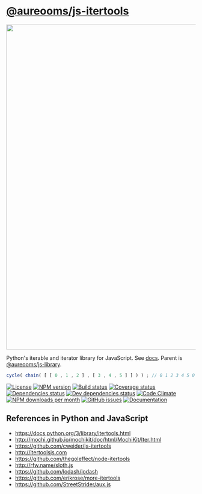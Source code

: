 # [@aureooms/js-itertools](https://aureooms.github.io/js-itertools)

<img src="http://www.explainxkcd.com//wiki/images/f/fd/python.png" width="864">

Python's iterable and iterator library for JavaScript.
See [docs](https://aureooms.github.io/js-itertools).
Parent is [@aureooms/js-library](https://github.com/aureooms/js-library).

```js
cycle( chain( [ [ 0 , 1 , 2 ] , [ 3 , 4 , 5 ] ] ) ) ; // 0 1 2 3 4 5 0 1 ...
```

[![License](https://img.shields.io/github/license/aureooms/js-itertools.svg?style=flat)](https://raw.githubusercontent.com/aureooms/js-itertools/master/LICENSE)
[![NPM version](https://img.shields.io/npm/v/@aureooms/js-itertools.svg?style=flat)](https://www.npmjs.org/package/@aureooms/js-itertools)
[![Build status](https://img.shields.io/travis/aureooms/js-itertools.svg?style=flat)](https://travis-ci.org/aureooms/js-itertools)
[![Coverage status](https://img.shields.io/coveralls/aureooms/js-itertools.svg?style=flat)](https://coveralls.io/r/aureooms/js-itertools)
[![Dependencies status](https://img.shields.io/david/aureooms/js-itertools.svg?style=flat)](https://david-dm.org/aureooms/js-itertools#info=dependencies)
[![Dev dependencies status](https://img.shields.io/david/dev/aureooms/js-itertools.svg?style=flat)](https://david-dm.org/aureooms/js-itertools#info=devDependencies)
[![Code Climate](https://img.shields.io/codeclimate/github/aureooms/js-itertools.svg?style=flat)](https://codeclimate.com/github/aureooms/js-itertools)
[![NPM downloads per month](https://img.shields.io/npm/dm/@aureooms/js-itertools.svg?style=flat)](https://www.npmjs.org/package/@aureooms/js-itertools)
[![GitHub issues](https://img.shields.io/github/issues/aureooms/js-itertools.svg?style=flat)](https://github.com/aureooms/js-itertools/issues)
[![Documentation](https://aureooms.github.io/js-itertools/badge.svg)](https://aureooms.github.io/js-itertools/source.html)

## References in Python and JavaScript

  - https://docs.python.org/3/library/itertools.html
  - http://mochi.github.io/mochikit/doc/html/MochiKit/Iter.html
  - https://github.com/cweider/js-itertools
  - http://itertoolsjs.com
  - https://github.com/thegoleffect/node-itertools
  - http://rfw.name/sloth.js
  - https://github.com/lodash/lodash
  - https://github.com/erikrose/more-itertools
  - https://github.com/StreetStrider/aux.js

